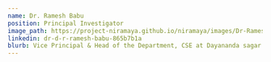 ```yaml
---
name: Dr. Ramesh Babu
position: Principal Investigator
image_path: https://project-niramaya.github.io/niramaya/images/Dr-Ramesh.jpg
linkedin: dr-d-r-ramesh-babu-865b7b1a
blurb: Vice Principal & Head of the Department, CSE at Dayananda sagar college of Engineering.
---
```

